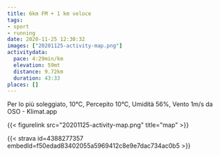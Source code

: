 ```yaml
---
title: 6km FM + 1 km veloce
tags:
- sport
- running
date: 2020-11-25 12:30:32
images: ["20201125-activity-map.png"]
activitydata:
  pace: 4:29min/km
  elevation: 59mt
  distance: 9.72km
  duration: 43:33
places: []
---
```


Per lo più soleggiato, 10°C, Percepito 10°C, Umidità 56%, Vento 1m/s da OSO - Klimat.app



{{< figurelink src="20201125-activity-map.png" title="map" >}}


{{< strava id=4388277357 embedId=f50edad83402055a5969412c8e9e7dac734ac0b5 >}}
